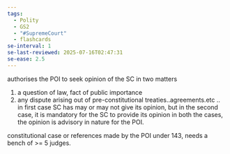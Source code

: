 ```yaml
---
tags:
  - Polity
  - GS2
  - "#SupremeCourt"
  - flashcards
se-interval: 1
se-last-reviewed: 2025-07-16T02:47:31
se-ease: 2.5
---
```

authorises the POI to seek opinion of the SC in two matters
1. a question of law, fact of public importance
2. any dispute arising out of pre-constitutional treaties..agreements.etc ..
in first case SC has may or may not give its opinion, 
but in the second case, it is mandatory for the SC to provide its opinion
in both the cases, the opinion is advisory in nature for the POI.


constitutional case or references made by the POI under 143, needs a bench of >= 5 judges.
